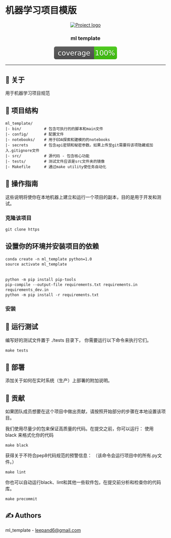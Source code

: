 # 机器学习项目模版

<p align="center">
  <a href="" rel="noopener">
 <img width=200px height=200px src="https://i.imgur.com/6wj0hh6.jpg" alt="Project logo"></a>
</p>

<h3 align="center">ml template</h3>

<div align="center">

  [![code coverage](coverage.svg "Code coverage")]()
</div>

---


## 🧐 关于 <a name = "about"></a>

用于机器学习项目规范

## 🔖 项目结构

```
ml_template/
|- bin/          # 包含可执行的的脚本和main文件
|- config/       # 配置文件
|- notebooks/    # 用于EDA探索和建模的的notebooks
|- secrets       # 包含api密钥和秘密参数。如果上传至git需要将该项隐藏或加入.gitignore文件
|- src/          # 源代码 - 包含核心功能
|- tests/        # 测试文件应该是src文件夹的镜像
|- Makefile      # 通过make utility使任务自动化
```

## 🏁 操作指南 <a name = "getting_started"></a>
这些说明将使你在本地机器上建立和运行一个项目的副本，目的是用于开发和测试。

### 克隆该项目
```
git clone https
```

## 设置你的环境并安装项目的依赖
```
conda create -n ml_template python=1.0
source activate ml_template


python -m pip install pip-tools
pip-compile --output-file requirements.txt requirements.in requirements_dev.in
python -m pip install -r requirements.txt
```

### 安装

## 🔧 运行测试
编写好的测试文件置于 ./tests 目录下， 你需要运行以下命令来执行它们。
```
make tests
```

## 🚀 部署
添加关于如何在实时系统（生产）上部署的附加说明。

## 🎈 贡献
如果团队成员想要在这个项目中做出贡献，请按照开始部分的步骤在本地设置该项目。

我们使用尽量少的包来保证高质量的代码。在提交之前，你可以运行：
使用 black 来格式化你的代码
```
make black
```
获得关于不符合pep8代码规范的预警信息：
（该命令会运行项目中的所有.py文件。）
```
make lint
```
你也可以自动运行black、lint和其他一些软件包，在提交前分析和检查你的代码库。

```
make precommit
```

##  ✍️ Authors
ml_template - leepand6@gmail.com